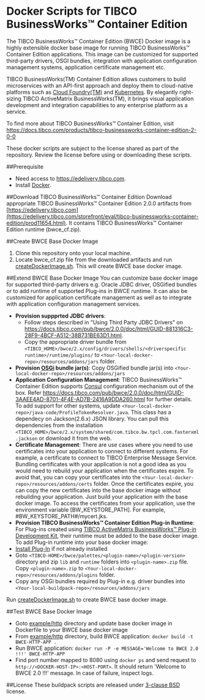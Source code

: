 # Docker Scripts for TIBCO BusinessWorks™ Container Edition 
The TIBCO BusinessWorks™ Container Edition (BWCE) Docker image is a highly extensible docker base image for running TIBCO BusinessWorks™ Container Edition applications. This image can be customized for supported third-party drivers, OSGI bundles, integration with application configuration management systems, application certificate management etc.

TIBCO BusinessWorks(TM) Container Edition allows customers to build microservices with an API-first approach and deploy them to cloud-native platforms such as [Cloud Foundry(TM)](http://pivotal.io/platform) and [Kubernetes](http://kubernetes.io/). By elegantly right-sizing TIBCO ActiveMatrix BusinessWorks(TM), it brings visual application development and integration capabilities to any enterprise platform as a service.

To find more about TIBCO BusinessWorks™ Container Edition, visit https://docs.tibco.com/products/tibco-businessworks-container-edition-2-0-0

These docker scripts are subject to the license shared as part of the repository. Review the license before using or downloading these scripts.

##Prerequisite
  * Need access to https://edelivery.tibco.com.
  * Install [Docker](https://docs.docker.com/engine/installation/).
    
##Download TIBCO BusinessWorks™ Container Edition
Download appropriate TIBCO BusinessWorks™ Container Edition 2.0.0 artifacts from [https://edelivery.tibco.com](https://edelivery.tibco.com/storefront/eval/tibco-businessworks-container-edition/prod11654.html). It contains TIBCO BusinessWorks™ Container Edition runtime (bwce_cf.zip).
     
##Create BWCE Base Docker Image
   1. Clone this repository onto your local machine.
   2. Locate bwce_cf.zip file from the downloaded artifacts and run [createDockerImage.sh](createDockerImage.sh). This will create BWCE base docker image.

##Extend BWCE Base Docker Image
You can customize base docker image for supported third-party drivers e.g. Oracle JDBC driver, OSGified bundles or to add runtime of supported Plug-ins in BWCE runtime. It can also be customized for application certificate management as well as to integrate with application configuration management services.
* **Provision suppprted JDBC drivers**:
     * Follow steps described in "Using Third Party JDBC Drivers" on https://docs.tibco.com/pub/bwce/2.0.0/doc/html/GUID-881316C3-28F9-4BCF-A512-38B731BE63D1.html.
     * Copy the appropriate driver bundle from `<TIBCO_HOME>/bwce/2.x/config/drivers/shells/<driverspecific runtime>/runtime/plugins/` to  `<Your-local-docker-repo>/resources/addons/jars` folder. 
* **Provision [OSGi](https://www.osgi.org) bundle jar(s)**: Copy OSGified bundle jar(s) into `<Your-local-docker-repo>/resources/addons/jars`
* **Application Configuration Management**: TIBCO BusinessWorks™ Container Edition supports [Consul](https://www.consul.io/) configuration mechanism out of the box. Refer https://docs.tibco.com/pub/bwce/2.0.0/doc/html/GUID-3AAEE4AD-8701-4F4E-AD7B-2416A9DDA260.html for further details. To add support for other systems, update `<Your-local-docker-repo>/java-code/ProfileTokenResolver.java`. This class has a dependecy on Jackson(2.6.x) JSON library. You can pull this dependencies from the installation `<TIBCO_HOME>/bwce/2.x/system/shared/com.tibco.bw.tpcl.com.fasterxml.jackson` or download it from the web.
* **Certificate Management**: There are use cases where you need to use certificates into your application to connect to different systems. For example, a certificate to connect to TIBCO Enterprise Message Service. Bundling certificates with your application is not a good idea as you would need to rebuild your application when the certificates expire. To avoid that, you can copy your certificates into the `<Your-local-docker-repo>/resources/addons/certs` folder. Once the certificates expire, you can copy the new certificates into the base docker image without rebuilding your application. Just build your application with the base docker image. To access the certificates from your application, use the environment variable [BW_KEYSTORE_PATH]. For example, #BW_KEYSTORE_PATH#/mycert.jks.
*  **Provision TIBCO BusinessWorks™ Container Edition Plug-in Runtime**: For Plug-ins created using [TIBCO ActiveMatrix BusinessWorks™ Plug-in Development Kit](https://docs.tibco.com/products/tibco-activematrix-businessworks-plug-in-development-kit-6-1-1), their runtime must be added to the base docker image. To add Plug-in runtime into your base docker image:
  * [Install Plug-In](https://docs.tibco.com/pub/bwpdk/6.1.1/doc/html/GUID-0FB70A84-DBF6-4EE6-A6C8-28AC5E4FF1FF.html) if not already installed
  * Goto `<TIBCO-HOME>/bwce/palettes/<plugin-name>/<plugin-version>` directory and  zip `lib` and `runtime` folders into `<plugin-name>.zip` file. Copy `<plugin-name>.zip` to `<Your-local-docker-repo>/resources/addons/plugins` folder.
  * Copy any OSGi bundles required by Plug-in e.g. driver bundles into `<Your-local-buildpack-repo>/resources/addons/jars`

Run [createDockerImage.sh](createBuildpack.sh) to create BWCE base docker image.
     
##Test BWCE Base Docker Image
  * Goto [example/http](/example/http) directory and update base docker image in Dockerfile to your BWCE base docker image
  * From [example/http](/example/http) directory, build BWCE application: `docker build -t BWCE-HTTP-APP .`
  * Run BWCE application: `docker run -P -e MESSAGE='Welcome to BWCE 2.0 !!!' BWCE-HTTP-APP`
  * Find port number mapped to 8080 using `docker ps` and send request to `http://<DOCKER-HOST-IP>:<HOST-PORT>`. It should return 'Welcome to BWCE 2.0 !!!' message. In case of failure, inspect logs.

##License
These buildpack scripts are released under [3-clause BSD](License.md) license.
     
